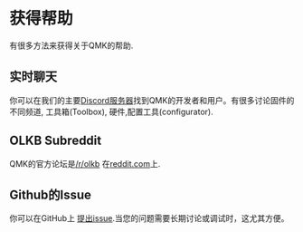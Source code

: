 # 获得帮助

有很多方法来获得关于QMK的帮助.

## 实时聊天

你可以在我们的主要[Discord服务器](https://discord.gg/Uq7gcHh)找到QMK的开发者和用户。有很多讨论固件的不同频道, 工具箱(Toolbox), 硬件,配置工具(configurator).

## OLKB Subreddit

QMK的官方论坛是[/r/olkb](https://reddit.com/r/olkb) 在[reddit.com](https://reddit.com)上.

## Github的Issue

你可以在GitHub上 [提出issue](https://github.com/qmk/qmk_firmware/issues).当您的问题需要长期讨论或调试时，这尤其方便。

<!--源文件：https://raw.githubusercontent.com/qmk/qmk_firmware/48913153c33c52cf95ab6ea8032894f3fc60206a/docs/getting_started_getting_help.md 
    源提交哈希：48913153c33c52cf95ab6ea8032894f3fc60206a-->
<!--翻译时间:20200219-16:25(GMT+8)-->

